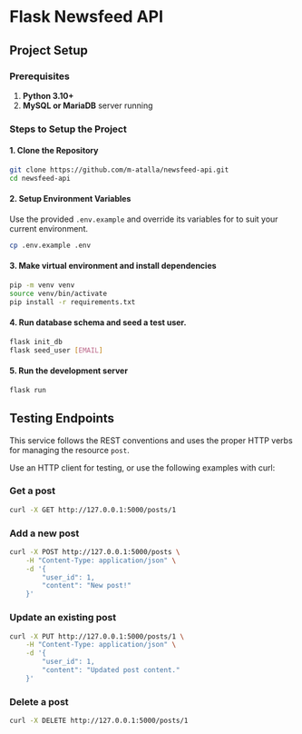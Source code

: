 # Flask Newsfeed API

## Project Setup
### Prerequisites
1. **Python 3.10+** 
1. **MySQL or MariaDB** server running

### Steps to Setup the Project

#### 1. Clone the Repository

```bash
git clone https://github.com/m-atalla/newsfeed-api.git
cd newsfeed-api
```

#### 2. Setup Environment Variables
Use the provided `.env.example` and override its variables for to suit your
current environment.
```bash
cp .env.example .env
```

#### 3. Make virtual environment and install dependencies
```bash
pip -m venv venv
source venv/bin/activate
pip install -r requirements.txt
```

#### 4. Run database schema and seed a test user.
```bash
flask init_db
flask seed_user [EMAIL] 
```

#### 5. Run the development server
```bash
flask run
```

## Testing Endpoints
This service follows the REST conventions and uses the proper HTTP verbs for 
managing the resource `post`.

Use an HTTP client for testing, or use the following examples with curl:

### Get a post
```bash
curl -X GET http://127.0.0.1:5000/posts/1
```
### Add a new post
```bash
curl -X POST http://127.0.0.1:5000/posts \
    -H "Content-Type: application/json" \
    -d '{
        "user_id": 1,
        "content": "New post!"
    }'
```

### Update an existing post
```bash
curl -X PUT http://127.0.0.1:5000/posts/1 \
    -H "Content-Type: application/json" \
    -d '{
        "user_id": 1,
        "content": "Updated post content."
    }'
```

### Delete a post
```bash
curl -X DELETE http://127.0.0.1:5000/posts/1
```
